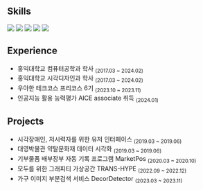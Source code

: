 ## Skills
<img src="https://img.shields.io/badge/JavaScript-F7DF1E?style=flat&logo=Javascript&logoColor=black"/> <img src="https://img.shields.io/badge/React-61DAFB?style=flat&logo=react&logoColor=black"/>
<img src="https://img.shields.io/badge/Java-007396?style=flat&logo=java&logoColor=white"> <img src="https://img.shields.io/badge/Spring-6DB33F?style=flat&logo=spring&logoColor=white"> 
<img src="https://img.shields.io/badge/Python-3766AB?style=flat&logo=Python&logoColor=white"/>

## Experience
- 홍익대학교 컴퓨터공학과 학사 <sub>(2017.03 ~ 2024.02)</sub><br>
- 홍익대학교 시각디자인과 학사 <sub>(2017.03 ~ 2024.02)</sub><br>
- 우아한 테크코스 프리코스 6기 <sub>(2023.10 ~ 2023.11)</sub><br>
- 인공지능 활용 능력평가 AICE associate 취득 <sub>(2024.01)</sub>

## Projects
- 시각장애인, 저시력자를 위한 유저 인터페이스 <sub>(2019.03 ~ 2019.06)</sub><br>
- 대영박물관 약탈문화재 데이터 시각화 <sub>(2019.03 ~ 2019.06)</sub><br>
- 기부물품 배부장부 자동 기록 프로그램 MarketPos <sub>(2020.03 ~ 2020.10)</sub><br>
- 모두를 위한 그래피티 가상공간 TRANS-HYPE <sub>(2022.09 ~ 2022.12)</sub><br>
- 가구 이미지 부분검색 서비스 DecorDetector <sub>(2023.03 ~ 2023.11)</sub><br>

